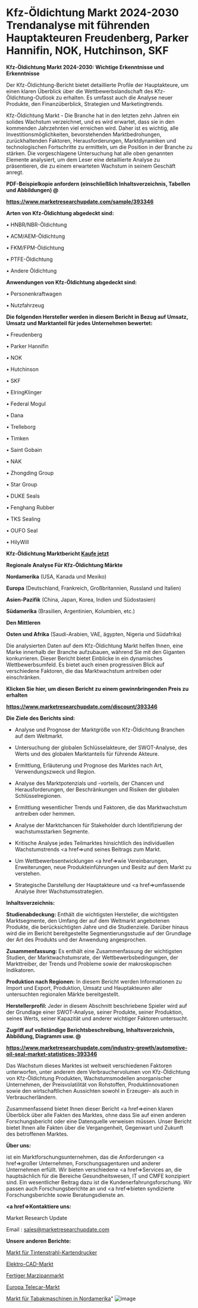 # Kfz-Öldichtung Markt 2024-2030 Trendanalyse mit führenden Hauptakteuren Freudenberg, Parker Hannifin, NOK, Hutchinson, SKF

<strong>Kfz-Öldichtung Markt 2024-2030: Wichtige Erkenntnisse und Erkenntnisse</strong>

Der Kfz-Öldichtung-Bericht bietet detaillierte Profile der Hauptakteure, um einen klaren Überblick über die Wettbewerbslandschaft des Kfz-Öldichtung-Outlook zu erhalten. Es umfasst auch die Analyse neuer Produkte, den Finanzüberblick, Strategien und Marketingtrends.

Kfz-Öldichtung Markt - Die Branche hat in den letzten zehn Jahren ein solides Wachstum verzeichnet, und es wird erwartet, dass sie in den kommenden Jahrzehnten viel erreichen wird. Daher ist es wichtig, alle Investitionsmöglichkeiten, bevorstehenden Marktbedrohungen, zurückhaltenden Faktoren, Herausforderungen, Marktdynamiken und technologischen Fortschritte zu ermitteln, um die Position in der Branche zu stärken. Die vorgeschlagene Untersuchung hat alle oben genannten Elemente analysiert, um dem Leser eine detaillierte Analyse zu präsentieren, die zu einem erwarteten Wachstum in seinem Geschäft anregt.



<strong><b>PDF-Beispielkopie anfordern (einschließlich Inhaltsverzeichnis, Tabellen und Abbildungen) @ </b></strong>

<strong><a href=https://www.marketresearchupdate.com/sample/393346>

<strong>https://www.marketresearchupdate.com/sample/393346</u></a></strong></strong>



<strong>Arten von Kfz-Öldichtung abgedeckt sind:</strong>

• HNBR/NBR-Öldichtung

• ACM/AEM-Öldichtung

• FKM/FPM-Öldichtung

• PTFE-Öldichtung

• Andere Öldichtung



<strong>Anwendungen von Kfz-Öldichtung abgedeckt sind:</strong>

• Personenkraftwagen

• Nutzfahrzeug



<strong>Die folgenden Hersteller werden in diesem Bericht in Bezug auf Umsatz, Umsatz und Marktanteil für jedes Unternehmen bewertet:</strong>

• Freudenberg

• Parker Hannifin

• NOK

• Hutchinson

• SKF

• ElringKlinger

• Federal Mogul

• Dana

• Trelleborg

• Timken

• Saint Gobain

• NAK

• Zhongding Group

• Star Group

• DUKE Seals

• Fenghang Rubber

• TKS Sealing

• OUFO Seal

• HilyWill



<strong>Kfz-Öldichtung Marktbericht <a href=https://www.marketresearchupdate.com/buynow/393346>Kaufe jetzt</a></strong>



<strong>Regionale Analyse Für Kfz-Öldichtung Märkte</strong>



<strong>Nordamerika</strong> (USA, Kanada und Mexiko)



<strong>Europa</strong> (Deutschland, Frankreich, Großbritannien, Russland und Italien)



<strong>Asien-Pazifik</strong> (China, Japan, Korea, Indien und Südostasien)



<strong>Südamerika</strong> (Brasilien, Argentinien, Kolumbien, etc.)



<strong>Den Mittleren</strong> 

<strong>Osten und Afrika</strong> (Saudi-Arabien, VAE, ägypten, Nigeria und Südafrika)

Die analysierten Daten auf dem Kfz-Öldichtung Markt helfen Ihnen, eine Marke innerhalb der Branche aufzubauen, während Sie mit den Giganten konkurrieren. Dieser Bericht bietet Einblicke in ein dynamisches Wettbewerbsumfeld. Es bietet auch einen progressiven Blick auf verschiedene Faktoren, die das Marktwachstum antreiben oder einschränken.



<strong>Klicken Sie hier, um diesen Bericht zu einem gewinnbringenden Preis zu erhalten
</strong>

<strong><a href=https://www.marketresearchupdate.com/discount/393346>https://www.marketresearchupdate.com/discount/393346</b></u></strong></a>



<strong>Die Ziele des Berichts sind:</strong>

- Analyse und Prognose der Marktgröße von Kfz-Öldichtung Branchen auf dem Weltmarkt.

- Untersuchung der globalen Schlüsselakteure, der SWOT-Analyse, des Werts und des globalen Marktanteils für führende Akteure.

- Ermittlung, Erläuterung und Prognose des Marktes nach Art, Verwendungszweck und Region.

- Analyse des Marktpotenzials und -vorteils, der Chancen und Herausforderungen, der Beschränkungen und Risiken der globalen Schlüsselregionen.

- Ermittlung wesentlicher Trends und Faktoren, die das Marktwachstum antreiben oder hemmen.

- Analyse der Marktchancen für Stakeholder durch Identifizierung der wachstumsstarken Segmente.

- Kritische Analyse jedes Teilmarktes hinsichtlich des individuellen Wachstumstrends <a href=>und</a> seines Beitrags zum Markt.

- Um Wettbewerbsentwicklungen <a href=>wie</a> Vereinbarungen, Erweiterungen, neue Produkteinführungen und Besitz auf dem Markt zu verstehen.

- Strategische Darstellung der Hauptakteure und <a href=>umfas</a>sende Analyse ihrer Wachstumsstrategien.



<strong>Inhaltsverzeichnis:</strong>



<strong>Studienabdeckung:</strong> Enthält die wichtigsten Hersteller, die wichtigsten Marktsegmente, den Umfang der auf dem Weltmarkt angebotenen Produkte, die berücksichtigten Jahre und die Studienziele. Darüber hinaus wird die im Bericht bereitgestellte Segmentierungsstudie auf der Grundlage der Art des Produkts und der Anwendung angesprochen.



<strong>Zusammenfassung:</strong> Es enthält eine Zusammenfassung der wichtigsten Studien, der Marktwachstumsrate, der Wettbewerbsbedingungen, der Markttreiber, der Trends und Probleme sowie der makroskopischen Indikatoren.



<strong>Produktion nach Regionen:</strong> In diesem Bericht werden Informationen zu Import und Export, Produktion, Umsatz und Hauptakteuren aller untersuchten regionalen Märkte bereitgestellt.



<strong>Herstellerprofil:</strong> Jeder in diesem Abschnitt beschriebene Spieler wird auf der Grundlage einer SWOT-Analyse, seiner Produkte, seiner Produktion, seines Werts, seiner Kapazität und anderer wichtiger Faktoren untersucht.



<strong><b>Zugriff auf vollständige Berichtsbeschreibung, Inhaltsverzeichnis, Abbildung, Diagramm usw. @ </b></strong>

<strong><a href=https://www.marketresearchupdate.com/industry-growth/automotive-oil-seal-market-statistices-393346>https://www.marketresearchupdate.com/industry-growth/automotive-oil-seal-market-statistices-393346</a></strong>

Das Wachstum dieses Marktes ist weltweit verschiedenen Faktoren unterworfen, unter anderem dem Verbrauchervolumen von Kfz-Öldichtung von Kfz-Öldichtung Produkten, Wachstumsmodellen anorganischer Unternehmen, der Preisvolatilität von Rohstoffen, Produktinnovationen sowie den wirtschaftlichen Aussichten sowohl in Erzeuger- als auch in Verbraucherländern.

Zusammenfassend bietet Ihnen dieser Bericht <a href=>einen</a> klaren Überblick über alle Fakten des Marktes, ohne dass Sie auf einen anderen Forschungsbericht oder eine Datenquelle verweisen müssen. Unser Bericht bietet Ihnen alle Fakten über die Vergangenheit, Gegenwart und Zukunft des betroffenen Marktes.



<strong>Über uns:</strong>

 ist ein Marktforschungsunternehmen, das die Anforderungen <a href=>großer</a> Unternehmen, Forschungsagenturen und anderer Unternehmen erfüllt. Wir bieten verschiedene <a href=>Services</a> an, die hauptsächlich für die Bereiche Gesundheitswesen, IT und CMFE konzipiert sind. Ein wesentlicher Beitrag dazu ist die Kundenerfahrungsforschung. Wir passen auch Forschungsberichte an und <a href=>bieten</a> syndizierte Forschungsberichte sowie Beratungsdienste an.



<strong><a href=>Kontaktiere uns:</a></strong>

Market Research Update

Email : sales@marketresearchupdate.com



<strong>Unsere anderen Berichte:</strong>

<a href=https://www.linkedin.com/pulse/inkjet-card-printer-market-expected>Markt für Tintenstrahl-Kartendrucker</a>

<a href=https://www.linkedin.com/pulse/electrical-cad-market-report-2023-top-company>Elektro-CAD-Markt</a>

<a href=https://www.linkedin.com/pulse/finished-marzipan-market-outlooks-2023-size-players>Fertiger Marzipanmarkt</a>

<a href=https://www.linkedin.com/pulse/europe-telecar-market-size-growth-set-surge>Europa Telecar-Markt</a>

<a href=https://www.linkedin.com/pulse/north-america-tobacco-machinery-market-future-demand>Markt für Tabakmaschinen in Nordamerika</a>"
![image](https://github.com/meghapanth/markettrends/assets/163847665/f55a358e-ad5d-44d5-86bf-b498b0b7e613)

